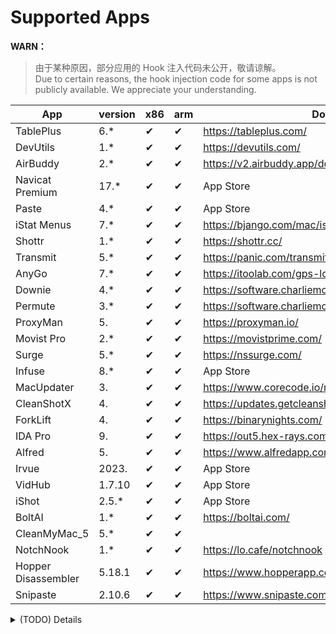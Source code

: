 # Supported Apps

**WARN：**
> 由于某种原因，部分应用的 Hook 注入代码未公开，敬请谅解。  
> Due to certain reasons, the hook injection code for some apps is not publicly available. We appreciate your understanding.

| App                 | version | x86 | arm | Download                                               | SIP | Author   |
| ------------------- | ------- | --- | --- | ------------------------------------------------------ | --- | -------- |
| TablePlus           | 6.*     | ✔   | ✔   | <https://tableplus.com/>                               |     |          |
| DevUtils            | 1.*     | ✔   | ✔   | <https://devutils.com/>                                |     |          |
| AirBuddy            | 2.*     | ✔   | ✔   | <https://v2.airbuddy.app/download>                     |     |          |
| Navicat Premium     | 17.*    | ✔   | ✔   | App Store                                              |     |          |
| Paste               | 4.*     | ✔   | ✔   | App Store                                              |     | Hokkaido |
| iStat Menus         | 7.*     | ✔   | ✔   | <https://bjango.com/mac/istatmenus/>                   |     | Hokkaido |
| Shottr              | 1.*     | ✔   | ✔   | <https://shottr.cc/>                                   |     | Hokkaido |
| Transmit            | 5.*     | ✔   | ✔   | <https://panic.com/transmit/#download>                 |     |          |
| AnyGo               | 7.*     | ✔   | ✔   | <https://itoolab.com/gps-location-changer/>            |     |          |
| Downie              | 4.*     | ✔   | ✔   | <https://software.charliemonroe.net/downie/>           |     |          |
| Permute             | 3.*     | ✔   | ✔   | <https://software.charliemonroe.net/permute/>          |     |          |
| ProxyMan            | 5.      | ✔   | ✔   | <https://proxyman.io/>                                 | ON  |          |
| Movist Pro          | 2.*     | ✔   | ✔   | <https://movistprime.com/>                             |     |          |
| Surge               | 5.*     | ✔   | ✔   | <https://nssurge.com/>                                 | ON  |          |
| Infuse              | 8.*     | ✔   | ✔   | App Store                                              |     |          |
| MacUpdater          | 3.      | ✔   | ✔   | <https://www.corecode.io/macupdater/#download>         |     |          |
| CleanShotX          | 4.      | ✔   | ✔   | <https://updates.getcleanshot.com/v3/>                 |     |          |
| ForkLift            | 4.      | ✔   | ✔   | <https://binarynights.com/>                            | ON  |          |
| IDA Pro             | 9.      | ✔   | ✔   | <https://out5.hex-rays.com/beta90_6ba923/>             |     | alula    |
| Alfred              | 5.      | ✔   | ✔   | <https://www.alfredapp.com/app/update5/prerelease.xml> | ON  | weizi    |
| Irvue               | 2023.   | ✔   | ✔   | App Store                                              | ON  | weizi    |
| VidHub              | 1.7.10  | ✔   | ✔   | App Store                                              | ON  | weizi    |
| iShot               | 2.5.*   | ✔   | ✔   | App Store                                              | ON  | weizi    |
| BoltAI              | 1.*     | ✔   | ✔   | <https://boltai.com/>                                  | ON  |          |
| CleanMyMac_5        | 5.*     | ✔   | ✔   |                                                        | ON  |          |
| NotchNook           | 1.*     | ✔   | ✔   | <https://lo.cafe/notchnook>                            | ON  | NKR00711 |
| Hopper Disassembler | 5.18.1  | ✔   | ✔   | <https://www.hopperapp.com/download.html>              | ON  |          |
| Snipaste            | 2.10.6  | ✔   | ✔   | <https://www.snipaste.com/>                            | ON  |          |

<details>
  <summary>(TODO) Details</summary>
</details>
